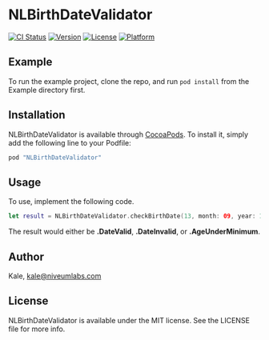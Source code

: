 # NLBirthDateValidator

[![CI Status](http://img.shields.io/travis/kalestarler/NLBirthDateValidator.svg?style=flat)](https://travis-ci.org/Kale/NLBirthDateValidator)
[![Version](https://img.shields.io/cocoapods/v/NLBirthDateValidator.svg?style=flat)](http://cocoapods.org/pods/NLBirthDateValidator)
[![License](https://img.shields.io/cocoapods/l/NLBirthDateValidator.svg?style=flat)](http://cocoapods.org/pods/NLBirthDateValidator)
[![Platform](https://img.shields.io/cocoapods/p/NLBirthDateValidator.svg?style=flat)](http://cocoapods.org/pods/NLBirthDateValidator)

## Example

To run the example project, clone the repo, and run `pod install` from the Example directory first.

## Installation

NLBirthDateValidator is available through [CocoaPods](http://cocoapods.org). To install
it, simply add the following line to your Podfile:

```ruby
pod "NLBirthDateValidator"
```

## Usage

To use, implement the following code.

```swift
let result = NLBirthDateValidator.checkBirthDate(13, month: 09, year: 1986, minimumAge: 16)
```

The result would either be **.DateValid**, **.DateInvalid**, or **.AgeUnderMinimum**.

## Author

Kale, kale@niveumlabs.com

## License

NLBirthDateValidator is available under the MIT license. See the LICENSE file for more info.
